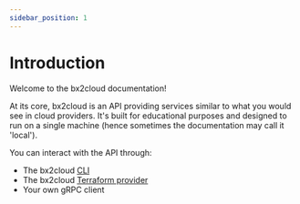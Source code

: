 ```yaml
---
sidebar_position: 1
---
```


# Introduction

Welcome to the bx2cloud documentation!

At its core, bx2cloud is an API providing services similar to what you would see in cloud providers. It's built for educational purposes and designed to run on a single machine (hence sometimes the documentation may call it 'local').

You can interact with the API through:

- The bx2cloud [CLI](./cli/getting-started.md)
- The bx2cloud [Terraform provider](./terraform/getting-started.md)
- Your own gRPC client

